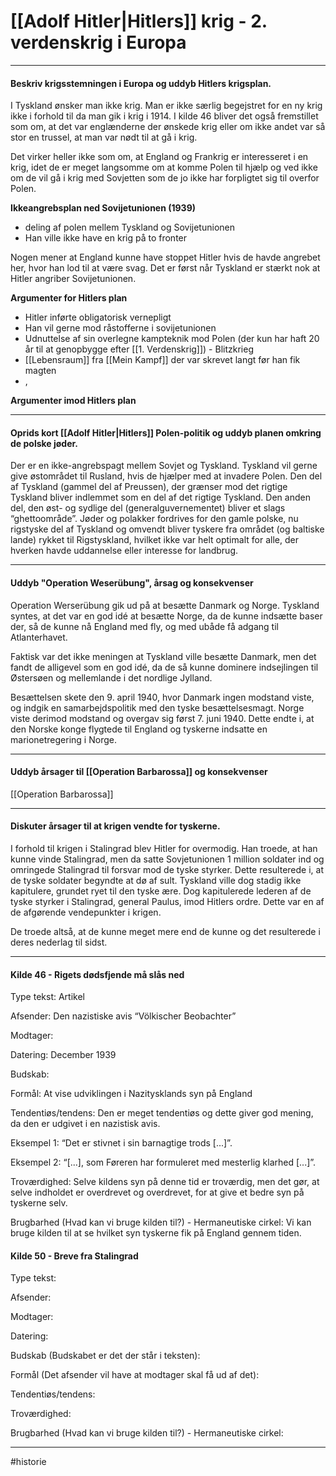 # [[Adolf Hitler|Hitlers]] krig - 2. verdenskrig i Europa

---

####  Beskriv krigsstemningen i Europa og uddyb Hitlers krigsplan. 
    

I Tyskland ønsker man ikke krig. Man er ikke særlig begejstret for en ny krig ikke i forhold til da man gik i krig i 1914. I kilde 46 bliver det også fremstillet som om, at det var englænderne der ønskede krig eller om ikke andet var så stor en trussel, at man var nødt til at gå i krig. 

Det virker heller ikke som om, at England og Frankrig er interesseret i en krig, idet de er meget langsomme om at komme Polen til hjælp og ved ikke om de vil gå i krig med Sovjetten som de jo ikke har forpligtet sig til overfor Polen.

**Ikkeangrebsplan ned Sovijetunionen (1939)**
- deling af polen mellem Tyskland og Sovijetunionen
- Han ville ikke have en krig på to fronter

Nogen mener at England kunne have stoppet Hitler hvis de havde angrebet her, hvor han lod til at være svag. Det er først når Tyskland er stærkt nok at Hitler angriber Sovijetunionen.

**Argumenter for Hitlers plan**
- Hitler inførte obligatorisk vernepligt
- Han vil gerne mod råstofferne i sovijetunionen
- Udnuttelse af sin overlegne kampteknik mod Polen (der kun har haft 20 år til at genopbygge efter [[1. Verdenskrig]]) - Blitzkrieg
- [[Lebensraum]] fra [[Mein Kampf]] der var skrevet langt før han fik magten
- , 

**Argumenter imod Hitlers plan**

---


####  Oprids kort [[Adolf Hitler|Hitlers]] Polen-politik og uddyb planen omkring de polske jøder.
    

Der er en ikke-angrebspagt mellem Sovjet og Tyskland. Tyskland vil gerne give østområdet til Rusland, hvis de hjælper med at invadere Polen. Den del af Tyskland (gammel del af Preussen), der grænser mod det rigtige Tyskland bliver indlemmet som en del af det rigtige Tyskland. Den anden del, den øst- og sydlige del (generalguvernementet) bliver et slags “ghettoområde”. Jøder og polakker fordrives for den gamle polske, nu rigstyske del af Tyskland og omvendt bliver tyskere fra området (og baltiske lande) rykket til Rigstyskland, hvilket ikke var helt optimalt for alle, der hverken havde uddannelse eller interesse for landbrug.


---

####  Uddyb "Operation Weserübung", årsag og konsekvenser 
    

Operation Werserübung gik ud på at besætte Danmark og Norge. Tyskland syntes, at det var en god idé at besætte Norge, da de kunne indsætte baser der, så de kunne nå England med fly, og med ubåde få adgang til Atlanterhavet.

Faktisk var det ikke meningen at Tyskland ville besætte Danmark, men det fandt de alligevel som en god idé, da de så kunne dominere indsejlingen til Østersøen og mellemlande i det nordlige Jylland.  

Besættelsen skete den 9. april 1940, hvor Danmark ingen modstand viste, og indgik en samarbejdspolitik med den tyske besættelsesmagt. Norge viste derimod modstand og overgav sig først 7. juni 1940. Dette endte i, at den Norske konge flygtede til England og tyskerne indsatte en marionetregering i Norge.

---

####  Uddyb årsager til [[Operation Barbarossa]] og konsekvenser 
    
[[Operation Barbarossa]]

---

####  Diskuter årsager til at krigen vendte for tyskerne.    

I forhold til krigen i Stalingrad blev Hitler for overmodig. Han troede, at han kunne vinde Stalingrad, men da satte Sovjetunionen 1 million soldater ind og omringede Stalingrad til forsvar mod de tyske styrker. Dette resulterede i, at de tyske soldater begyndte at dø af sult. Tyskland ville dog stadig ikke kapitulere, grundet ryet til den tyske ære. Dog kapitulerede lederen af de tyske styrker i Stalingrad, general Paulus, imod Hitlers ordre. Dette var en af de afgørende vendepunkter i krigen.

  

De troede altså, at de kunne meget mere end de kunne og det resulterede i deres nederlag til sidst.

---

####  Kilde 46 - Rigets dødsfjende må slås ned

Type tekst: Artikel

Afsender: Den nazistiske avis “Völkischer Beobachter”

  

Modtager: 

  

Datering: December 1939

  

Budskab: 

  

Formål: At vise udviklingen i Nazitysklands syn på England

  

Tendentiøs/tendens: Den er meget tendentiøs og dette giver god mening, da den er udgivet i en nazistisk avis. 

Eksempel 1: “Det er stivnet i sin barnagtige trods [...]”.

Eksempel 2: “[...], som Føreren har formuleret med mesterlig klarhed [...]”.

  

Troværdighed: Selve kildens syn på denne tid er troværdig, men det gør, at selve indholdet er overdrevet og overdrevet, for at give et bedre syn på tyskerne selv.

  

Brugbarhed (Hvad kan vi bruge kilden til?) - Hermaneutiske cirkel: Vi kan bruge kilden til at se hvilket syn tyskerne fik på England gennem tiden.

  

####  Kilde 50 - Breve fra Stalingrad

Type tekst:

Afsender:

  

Modtager:

  

Datering:

  

Budskab (Budskabet er det der står i teksten):

  

Formål (Det afsender vil have at modtager skal få ud af det):

  

Tendentiøs/tendens:

  

Troværdighed:

  

Brugbarhed (Hvad kan vi bruge kilden til?) - Hermaneutiske cirkel:

  
---
#historie 
